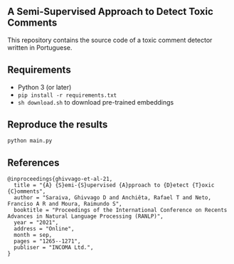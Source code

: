 ## A Semi-Supervised Approach to Detect Toxic Comments
This repository contains the source code of a toxic comment detector written in Portuguese.

## Requirements
- Python 3 (or later)
- `pip install -r requirements.txt`
- `sh download.sh` to download pre-trained embeddings

## Reproduce the results
`python main.py`

## References
```
@inproceedings{ghivvago-et-al-21,
  title = "{A} {S}emi-{S}upervised {A}pproach to {D}etect {T}oxic {C}omments",
  author = "Saraiva, Ghivvago D and Anchiêta, Rafael T and Neto, Franciso A R and Moura, Raimundo S",
  booktitle = "Proceedings of the International Conference on Recents Advances in Natural Language Processing (RANLP)",
  year = "2021",
  address = "Online",
  month = sep,
  pages = "1265--1271",
  publiser = "INCOMA Ltd.",
}
```
